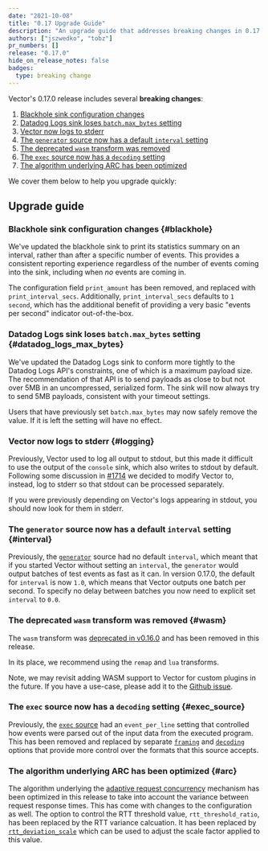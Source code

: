 ```yaml
---
date: "2021-10-08"
title: "0.17 Upgrade Guide"
description: "An upgrade guide that addresses breaking changes in 0.17.0"
authors: ["jszwedko", "tobz"]
pr_numbers: []
release: "0.17.0"
hide_on_release_notes: false
badges:
  type: breaking change
---
```


Vector's 0.17.0 release includes several **breaking changes**:

1. [Blackhole sink configuration changes](#blackhole)
1. [Datadog Logs sink loses `batch.max_bytes` setting](#datadog_logs_max_bytes)
1. [Vector now logs to stderr](#logging)
1. [The `generator` source now has a default `interval` setting](#interval)
1. [The deprecated `wasm` transform was removed](#wasm)
1. [The `exec` source now has a `decoding` setting](#exec_source)
1. [The algorithm underlying ARC has been optimized](#arc)

We cover them below to help you upgrade quickly:

## Upgrade guide

### Blackhole sink configuration changes {#blackhole}

We've updated the blackhole sink to print its statistics summary on an interval, rather than after a
specific number of events.  This provides a consistent reporting experience regardless of the number
of events coming into the sink, including when _no_ events are coming in.

The configuration field `print_amount` has been removed, and replaced with `print_interval_secs`.
Additionally, `print_interval_secs` defaults to `1 second`, which has the additional benefit of
providing a very basic "events per second" indicator out-of-the-box.

### Datadog Logs sink loses `batch.max_bytes` setting {#datadog_logs_max_bytes}

We've updated the Datadog Logs sink to conform more tightly to the Datadog Logs
API's constraints, one of which is a maximum payload size. The recommendation of
that API is to send payloads as close to but not over 5MB in an uncompressed,
serialized form. The sink will now always try to send 5MB payloads, consistent
with your timeout settings.

Users that have previously set `batch.max_bytes` may now safely remove the
value. If it is left the setting will have no effect.

### Vector now logs to stderr {#logging}

Previously, Vector used to log all output to stdout, but this made it difficult to use the output of the `console` sink,
which also writes to stdout by default.  Following some discussion in
[#1714](https://github.com/vectordotdev/vector/issues/1740) we decided to modify Vector to, instead, log to stderr so
that stdout can be processed separately.

If you were previously depending on Vector's logs appearing in stdout, you should now look for them in stderr.

### The `generator` source now has a default `interval` setting {#interval}

Previously, the [`generator`][generator] source had no default `interval`, which meant that if you
started Vector without setting an `interval`, the `generator` would output batches of test events as
fast as it can. In version 0.17.0, the default for `interval` is now `1.0`, which means that Vector
outputs one batch per second. To specify no delay between batches you now need to explicit set
`interval` to `0.0`.

[generator]: /docs/reference/configuration/sources/demo_logs

### The deprecated `wasm` transform was removed {#wasm}

The `wasm` transform was [deprecated in v0.16.0][deprecation] and has been removed in this release.

In its place, we recommend using the `remap` and `lua` transforms.

Note, we may revisit adding WASM support to Vector for custom plugins in the future. If you have a use-case, please add
it to the [Github issue][9466].

[deprecation]: /highlights/2021-08-23-removing-wasm
[9466]: https://github.com/vectordotdev/vector/issues/9466

### The `exec` source now has a `decoding` setting {#exec_source}

Previously, the [`exec` source][exec] had an `event_per_line` setting
that controlled how events were parsed out of the input data from the
executed program. This has been removed and replaced by separate
[`framing`][exec_framing] and [`decoding`][exec_decoding] options that
provide more control over the formats that this source accepts.

[exec]: /docs/reference/configuration/sources/exec
[exec_decoding]: /docs/reference/configuration/sources/exec/#decoding
[exec_framing]: /docs/reference/configuration/sources/exec/#framing

### The algorithm underlying ARC has been optimized {#arc}

The algorithm underlying the [adaptive request concurrency][arc]
mechanism has been optimized in this release to take into account the
variance between request response times. This has come with changes to
the configuration as well. The option to control the RTT threshold
value, `rtt_threshold_ratio`, has been replaced by the RTT variance
calcuation. It has been replaced by
[`rtt_deviation_scale`][rtt_deviation_scale] which can be used to adjust
the scale factor applied to this value.

[arc]: /docs/about/under-the-hood/networking/arc/
[rtt_deviation_scale]: /docs/reference/configuration/sinks/http/#request.adaptive_concurrency.rtt_deviation_scale
